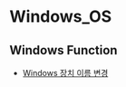 # Windows_OS

## Windows Function

- [Windows 장치 이름 변경](https://github.com/chanW-pack/Windows_OS/blob/main/Windows%20%EC%9E%A5%EC%B9%98%20%EC%9D%B4%EB%A6%84%20%EB%B3%80%EA%B2%BD.md)  
